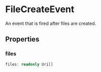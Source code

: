 # FileCreateEvent

An event that is fired after files are created.

## Properties

### files

```typescript
files: readonly Uri[]
```

